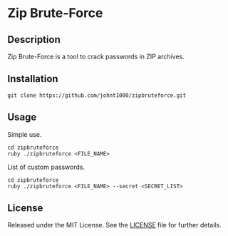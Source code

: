 Zip Brute-Force
====

Description
-----------
Zip Brute-Force is a tool to crack passwords in ZIP archives.

Installation
------------
    git clone https://github.com/johnt1000/zipbruteforce.git

Usage
-----------------------
Simple use.
```shell
cd zipbruteforce
ruby ./zipbruteforce <FILE_NAME>
```

List of custom passwords.
```shell
cd zipbruteforce
ruby ./zipbruteforce <FILE_NAME> --secret <SECRET_LIST>
```


License
-------
Released under the MIT License.  See the [LICENSE][] file for further details.

[license]: LICENSE
